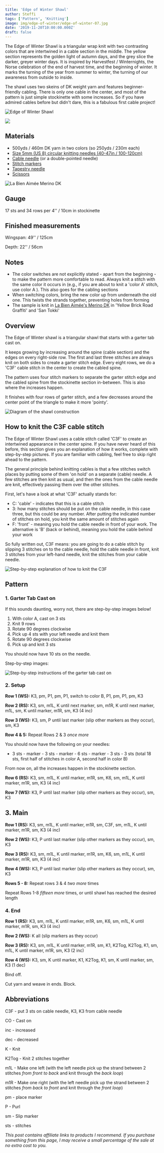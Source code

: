 ```yaml
---
title: 'Edge of Winter Shawl'
author: Steffi
tags: ['Pattern', 'Knitting']
image: img/edge-of-winter/edge-of-winter-07.jpg
date: '2019-11-20T10:00:00.000Z'
draft: false
---
```


The Edge of Winter Shawl is a triangular wrap knit with two contrasting colors that are intertwined in a cable section in the middle. The yellow section represents the golden light of autumn days, and the grey slice the darker, greyer winter days. It is inspired by Harvestfest / Winternights, the Norse celebration of the end of harvest time, and the beginning of winter. It marks the turning of the year from summer to winter, the turning of our awareness from outside to inside.

The shawl uses two skeins of DK weight yarn and features beginner-friendly cabling. There is only one cable in the center, and most of the pattern is just simple stockinette with some increases. So if you have admired cables before but didn't dare, this is a fabulous first cable project!

![Edge of Winter Shawl](img/edge-of-winter/edge-of-winter-03.jpg)

![](img/edge-of-winter/edge-of-winter-11.jpg)

## Materials

- 500yds / 460m DK yarn in two colors (so 250yds / 230m each)
- [Size 5mm (US 8) circular knitting needles (40-47in / 100-120cm)](https://www.lovecrafts.com/en-gb/p/knitpro-symfonie-circular-needles-120cm)
- [Cable needle](https://www.lovecrafts.com/en-gb/p/knit-pro-aluminum-cable-needles-set-of-2) (or a double-pointed needle)
- [Stitch markers](https://www.lovecrafts.com/en-gb/p/knit-pro-locking-stitch-markers?utm_medium=affiliate&a_aid=47afbd68)
- [Tapestry needle](https://www.lovecrafts.com/en-gb/p/knit-pro-tapestry-needle-set?utm_medium=affiliate&a_aid=47afbd68)
- [Scissors](https://www.lovecrafts.com/en-gb/p/hemline-stork-scissors?utm_medium=affiliate&a_aid=47afbd68)

![La Bien Aimée Merino DK](img/edge-of-winter/yarn2.jpg)

## Gauge

17 sts and 34 rows per 4'' / 10cm in stockinette

## Finished measurements

Wingspan: 49'' / 125cm

Depth: 22'' / 56cm

## Notes

- The color switches are not explicitly stated - apart from the beginning - to make the pattern more comfortable to read. Always knit a stitch with the same color it occurs in (e.g., if you are about to knit a 'color A' stitch, use color A ). This also goes for the cabling sections
- When switching colors, bring the new color up from underneath the old one. This twists the strands together, preventing holes from forming
- The sample is knit in [La Bien Aimée's Merino DK](https://www.labienaimee.com/collections/la-bien-aimee/products/merino-dk?variant=21944855691348) in 'Yellow Brick Road Graffiti' and 'San Tokki'

## Overview

The Edge of Winter shawl is a triangular shawl that starts with a garter tab cast on.

It keeps growing by increasing around the spine (cable section) and the edges on every right-side row. The first and last three stitches are always knit on both sides to create a garter stitch edge. Every eight rows, we do a 'C3F' cable stitch in the center to create the cabled spine.

The pattern uses four stitch markers to separate the garter stitch edge and the cabled spine from the stockinette section in-between. This is also where the increases happen.

It finishes with four rows of garter stitch, and a few decreases around the center point of the triangle to make it more 'pointy'.

![Diagram of the shawl construction](img/edge-of-winter/diagram.png)

## How to knit the C3F cable stitch

The Edge of Winter Shawl uses a cable stitch called 'C3F' to create an intertwined appearance in the center spine. If you have never heard of this before, this section gives you an explanation of how it works, complete with step-by-step pictures. If you are familiar with cabling, feel free to skip right ahead to the pattern.

The general principle behind knitting cables is that a few stitches switch places by putting some of them 'on hold' on a separate (cable) needle. A few stitches are then knit as usual, and then the ones from the cable needle are knit, effectively passing them over the other stitches.

First, let's have a look at what 'C3F' actually stands for:

- C: 'cable' - indicates that this is a cable stitch
- 3: how many stitches should be put on the cable needle, in this case three, but this could be any number. After putting the indicated number of stitches on hold, you knit the same amount of stitches again
- F: 'front' - meaning you hold the cable needle in front of your work. The alternative is 'B' (back or behind), meaning you hold the cable behind your work

So fully written out, C3F means: you are going to do a cable stitch by slipping 3 stitches on to the cable needle, hold the cable needle in front, knit 3 stitches from your left-hand needle, knit the stitches from your cable needle.

![Step-by-step explanation of how to knit the C3F ](img/edge-of-winter/C3F.png)

## Pattern

### 1. Garter Tab Cast on

If this sounds daunting, worry not, there are step-by-step images below!

1.  With color A, cast on 3 sts
2.  Knit 9 rows
3.  Rotate 90 degrees clockwise
4.  Pick up 4 sts with your left needle and knit them
5.  Rotate 90 degrees clockwise
6.  Pick up and knit 3 sts

You should now have 10 sts on the needle.

Step-by-step images:

![Step-by-step instructions of the garter tab cast on](img/edge-of-winter/garter-tab-cast-on.png)

### 2. Setup

**Row 1 (WS):** K3, pm, P1, pm, P1, switch to color B, P1, pm, P1, pm, K3

**Row 2 (RS):** K3, sm, m1L, K until next marker, sm, m1R, K until next marker, m1L, sm, K until marker, m1R, sm, K3 (4 inc)

**Row 3 (WS):** K3, sm, P until last marker (slip other markers as they occur), sm, K3

**Row 4 & 5:** Repeat Rows 2 & 3 _once more_

You should now have the following on your needles:

- 3 sts - marker - 3 sts - marker - 6 sts - marker - 3 sts - 3 sts (total 18 sts, first half of stitches in color A, second half in color B)

From now on, all the increases happen in the stockinette section.

**Row 6 (RS):** K3, sm, m1L, K until marker, m1R, sm, K6, sm, m1L, K until marker, m1R, sm, K3 (4 inc)

**Row 7 (WS):** K3, P until last marker (slip other markers as they occur), sm, K3

## 3. Main

**Row 1 (RS):** K3, sm, m1L, K until marker, m1R, sm, C3F, sm, m1L, K until marker, m1R, sm, K3 (4 inc)

**Row 2 (WS):** K3, P until last marker (slip other markers as they occur), sm, K3

**Row 3 (RS):** K3, sm, m1L, K until marker, m1R, sm, K6, sm, m1L, K until marker, m1R, sm, K3 (4 inc)

**Row 4 (WS):** K3, P until last marker (slip other markers as they occur), sm, K3

**Rows 5 - 8:** Repeat rows 3 & 4 _two more_ times

Repeat Rows 1-8 _fifteen more_ times, or until shawl has reached the desired length

### 4. End

**Row 1 (RS):** K3, sm, m1L, K until marker, m1R, sm, K6, sm, m1L, K until marker, m1R, sm, K3 (4 inc)

**Row 2 (WS):** K all (slip markers as they occur)

**Row 3 (RS):** K3, sm, m1L, K until marker, m1R, sm, K1, K2Tog, K2Tog, K1, sm, m1L, K until marker, m1R, sm, K3 (2 inc)

**Row 4 (WS):** K3, sm, K until marker, K1, K2Tog, K1, sm, K until marker, sm, K3 (1 dec)

Bind off.

Cut yarn and weave in ends. Block.

## Abbreviations

C3F - put 3 sts on cable needle, K3, K3 from cable needle

CO - Cast on

inc - increased

dec - decreased

K - Knit

K2Tog - Knit 2 stitches together

m1L - Make one left (with the left needle pick up the strand between 2 stitches _from front to back_ and knit through the _back loop_)

m1R - Make one right (with the left needle pick up the strand between 2 stitches _from back to front_ and knit through the _front loop_)

pm - place marker

P - Purl

sm - Slip marker

sts - stitches

_This post contains affiliate links to products I recommend. If you purchase something from this page, I may receive a small percentage of the sale at no extra cost to you._
